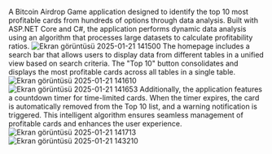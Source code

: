 A Bitcoin Airdrop Game application designed to identify the top 10 most profitable cards from hundreds of options through data analysis.
Built with ASP.NET Core and C#, the application performs dynamic data analysis using an algorithm that processes large datasets to calculate profitability ratios.
![Ekran görüntüsü 2025-01-21 141500](https://github.com/user-attachments/assets/471dcecd-bdd8-4ac7-981c-3970eb4800de)
The homepage includes a search bar that allows users to display data from different tables in a unified view based on search criteria.
The "Top 10" button consolidates and displays the most profitable cards across all tables in a single table.![Ekran görüntüsü 2025-01-21 141610](https://github.com/user-attachments/assets/68101a0a-c092-4965-b70b-8eaaab0d66c6)
![Ekran görüntüsü 2025-01-21 141653](https://github.com/user-attachments/assets/688071e3-a2f9-4464-9f15-d03f3c04cec9)
Additionally, the application features a countdown timer for time-limited cards. 
When the timer expires, the card is automatically removed from the Top 10 list, and a warning notification is triggered. 
This intelligent algorithm ensures seamless management of profitable cards and enhances the user experience.![Ekran görüntüsü 2025-01-21 141713](https://github.com/user-attachments/assets/c3845009-7470-48e7-ad54-dab2b48ca182)
![Ekran görüntüsü 2025-01-21 143210](https://github.com/user-attachments/assets/d6fb76bd-4451-4a27-868d-3ebc81633493)
